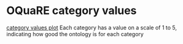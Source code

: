 # OQuaRE category values
[category values plot](ontologyAGROcategory_values.png)
Each category has a value on a scale of 1 to 5, indicating how good the ontology is for each category
